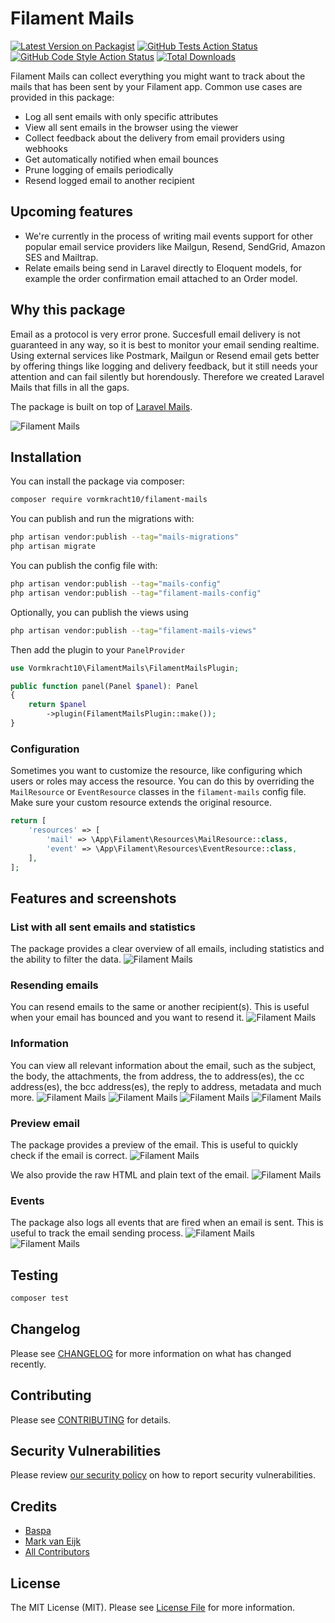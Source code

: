 # Filament Mails

[![Latest Version on Packagist](https://img.shields.io/packagist/v/vormkracht10/filament-mails.svg?style=flat-square)](https://packagist.org/packages/vormkracht10/filament-mails)
[![GitHub Tests Action Status](https://img.shields.io/github/actions/workflow/status/vormkracht10/filament-mails/run-tests.yml?branch=main&label=tests&style=flat-square)](https://github.com/vormkracht10/filament-mails/actions?query=workflow%3Arun-tests+branch%3Amain)
[![GitHub Code Style Action Status](https://img.shields.io/github/actions/workflow/status/vormkracht10/filament-mails/fix-php-code-styling.yml?branch=main&label=code%20style&style=flat-square)](https://github.com/vormkracht10/filament-mails/actions?query=workflow%3A"Fix+PHP+code+styling"+branch%3Amain)
[![Total Downloads](https://img.shields.io/packagist/dt/vormkracht10/filament-mails.svg?style=flat-square)](https://packagist.org/packages/vormkracht10/filament-mails)

Filament Mails can collect everything you might want to track about the mails that has been sent by your Filament app. Common use cases are provided in this package:

-   Log all sent emails with only specific attributes
-   View all sent emails in the browser using the viewer
-   Collect feedback about the delivery from email providers using webhooks
-   Get automatically notified when email bounces
-   Prune logging of emails periodically
-   Resend logged email to another recipient

## Upcoming features

-   We're currently in the process of writing mail events support for other popular email service providers like Mailgun, Resend, SendGrid, Amazon SES and Mailtrap.
-   Relate emails being send in Laravel directly to Eloquent models, for example the order confirmation email attached to an Order model.

## Why this package

Email as a protocol is very error prone. Succesfull email delivery is not guaranteed in any way, so it is best to monitor your email sending realtime. Using external services like Postmark, Mailgun or Resend email gets better by offering things like logging and delivery feedback, but it still needs your attention and can fail silently but horendously. Therefore we created Laravel Mails that fills in all the gaps.

The package is built on top of [Laravel Mails](https://github.com/vormkracht10/laravel-mails).

![Filament Mails](https://raw.githubusercontent.com/vormkracht10/filament-mails/main/docs/filament-mails.jpeg)

## Installation

You can install the package via composer:

```bash
composer require vormkracht10/filament-mails
```

You can publish and run the migrations with:

```bash
php artisan vendor:publish --tag="mails-migrations"
php artisan migrate
```

You can publish the config file with:

```bash
php artisan vendor:publish --tag="mails-config"
php artisan vendor:publish --tag="filament-mails-config"
```

Optionally, you can publish the views using

```bash
php artisan vendor:publish --tag="filament-mails-views"
```

Then add the plugin to your `PanelProvider`

```php
use Vormkracht10\FilamentMails\FilamentMailsPlugin;

public function panel(Panel $panel): Panel
{
    return $panel
        ->plugin(FilamentMailsPlugin::make());
}
```

### Configuration

Sometimes you want to customize the resource, like configuring which users or roles may access the resource. You can do this by overriding the `MailResource` or `EventResource` classes in the `filament-mails` config file. Make sure your custom resource extends the original resource.

```php
return [
    'resources' => [
        'mail' => \App\Filament\Resources\MailResource::class,
        'event' => \App\Filament\Resources\EventResource::class,
    ],
];
```

## Features and screenshots

### List with all sent emails and statistics

The package provides a clear overview of all emails, including statistics and the ability to filter the data.
![Filament Mails](https://raw.githubusercontent.com/vormkracht10/filament-mails/main/docs/mails-list.png)

### Resending emails

You can resend emails to the same or another recipient(s). This is useful when your email has bounced and you want to resend it.
![Filament Mails](https://raw.githubusercontent.com/vormkracht10/filament-mails/main/docs/mail-resend.png)

### Information

You can view all relevant information about the email, such as the subject, the body, the attachments, the from address, the to address(es), the cc address(es), the bcc address(es), the reply to address, metadata and much more.
![Filament Mails](https://raw.githubusercontent.com/vormkracht10/filament-mails/main/docs/mail-sender-information.png)
![Filament Mails](https://raw.githubusercontent.com/vormkracht10/filament-mails/main/docs/mail-statistics.png)
![Filament Mails](https://raw.githubusercontent.com/vormkracht10/filament-mails/main/docs/mail-events.png)
![Filament Mails](https://raw.githubusercontent.com/vormkracht10/filament-mails/main/docs/mail-attachments.png)

### Preview email

The package provides a preview of the email. This is useful to quickly check if the email is correct.
![Filament Mails](https://raw.githubusercontent.com/vormkracht10/filament-mails/main/docs/mail-preview.png)

We also provide the raw HTML and plain text of the email.
![Filament Mails](https://raw.githubusercontent.com/vormkracht10/filament-mails/main/docs/mail-raw-html.png)

### Events

The package also logs all events that are fired when an email is sent. This is useful to track the email sending process.
![Filament Mails](https://raw.githubusercontent.com/vormkracht10/filament-mails/main/docs/events-list.png)
![Filament Mails](https://raw.githubusercontent.com/vormkracht10/filament-mails/main/docs/event-details.png)

## Testing

```bash
composer test
```

## Changelog

Please see [CHANGELOG](CHANGELOG.md) for more information on what has changed recently.

## Contributing

Please see [CONTRIBUTING](.github/CONTRIBUTING.md) for details.

## Security Vulnerabilities

Please review [our security policy](../../security/policy) on how to report security vulnerabilities.

## Credits

-   [Baspa](https://github.com/vormkracht10)
-   [Mark van Eijk](https://github.com/markvaneijk)
-   [All Contributors](../../contributors)

## License

The MIT License (MIT). Please see [License File](LICENSE.md) for more information.
